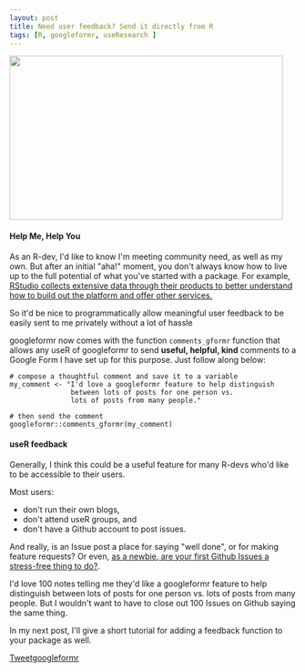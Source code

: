 ```yaml
---
layout: post
title: Need user feedback? Send it directly from R
tags: [R, googleformr, useResearch ]
---
```


<img src="https://media.giphy.com/media/5xtDarnvDIBBEr972uY/giphy.gif" width="480" height="288" >

#### Help Me, Help You

As an R-dev, I'd like to know I'm meeting community need, as well as my own. But after an initial "aha!" moment, you don't always know how to live up to the full potential of what you've started with a package. For example, [RStudio collects extensive data through their products to better understand how to build out the platform and offer other services.](https://www.rstudio.com/about/privacy-policy/)

So it'd be nice to programmatically allow meaningful user feedback to be easily sent to me privately without a lot of hassle 

googleformr now comes with the function `comments_gformr` function that allows any useR of googleformr to send **useful, helpful, kind** comments to a Google Form I have set up for this purpose. Just follow along below:


    # compose a thoughtful comment and save it to a variable
    my_comment <- "I'd love a googleformr feature to help distinguish 
    			   between lots of posts for one person vs. 
    			   lots of posts from many people."
    
    # then send the comment
    googleformr::comments_gformr(my_comment)




#### useR feedback

Generally, I think this could be a useful feature for many R-devs who'd like to be accessible to their users. 

Most users:

- don't run their own blogs,
- don't attend useR groups, and
- don't have a Github account to post issues.

And really, is an Issue post a place for saying "well done", or for making feature requests? Or even, [as a newbie, are your first Github Issues a stress-free thing to do?](thttp://www.codenewbie.org/blogs/how-to-make-a-pull-request). 

I'd love 100 notes telling me they'd like a googleformr feature to help distinguish between lots of posts for one person vs. lots of posts from many people. But I wouldn't want to have to close out 100 Issues on Github saying the same thing. 

In my next post, I'll give a short tutorial for adding a feedback function to your package as well.






<a href="https://twitter.com/share" class="twitter-share-button" data-via="data_steve" data-size="large" data-hashtags="rstats,googleapps," data-dnt="true">Tweet</a><a class="github-button" href="https://github.com/data-steve/googleformr" data-icon="octicon-star" data-style="mega" aria-label="Star data-steve/googleformr on GitHub">googleformr</a> 
<br><br>
